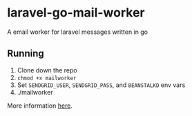 laravel-go-mail-worker
======================

A email worker for laravel messages written in go

## Running

1. Clone down the repo
2. `chmod +x mailworker`
3. Set `SENDGRID_USER`, `SENDGRID_PASS`, and `BEANSTALKD` env vars
4. ./mailworker

More information [here](http://b.z19r.com/post/sending-email-with-laravel-sendgrid-beanstalkd-and-go).
